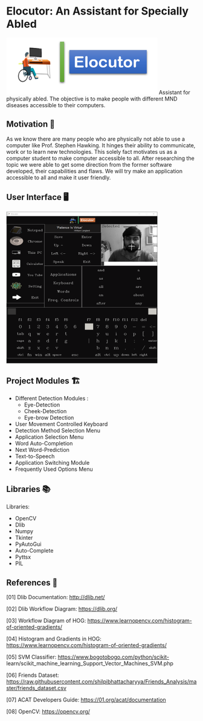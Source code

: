 
# Elocutor: An Assistant for Specially Abled 
<img src="./Application/Images/logo.png" width="400" height="150">
Assistant for physically abled. The objective is to make people with different MND diseases accessible to their computers.

## Motivation 🔆
As we know there are many people who are physically not able to use a computer like Prof.
Stephen Hawking. It hinges their ability to communicate, work or to learn new technologies. This
solely fact motivates us as a computer student to make computer accessible to all. After
researching the topic we were able to get some direction from the former software developed, their
capabilities and flaws. We will try make an application accessible to all and make it user friendly.

## User Interface 🖥
<img src="./images/elocutor-UI.png" width="400" height="400">

## Project Modules 🏗
* Different Detection Modules :
    * Eye-Detection
    * Cheek-Detection
    * Eye-brow Detection
* User Movement Controlled Keyboard
* Detection Method Selection Menu
* Application Selection Menu
* Word Auto-Completion
* Next Word-Prediction
* Text-to-Speech
* Application Switching Module
* Frequently Used Options Menu

## Libraries 📚
Libraries:
* OpenCV
* Dlib
* Numpy
* Tkinter
* PyAutoGui
* Auto-Complete
* Pyttsx
* PIL

## References 📑
[01] Dlib Documentation: http://dlib.net/

[02] Dlib Workflow Diagram: https://dlib.org/

[03] Workflow Diagram of HOG: https://www.learnopencv.com/histogram-of-oriented-gradients/

[04] Histogram and Gradients in HOG: https://www.learnopencv.com/histogram-of-oriented-gradients/

[05] SVM Classifier: https://www.bogotobogo.com/python/scikit-
learn/scikit_machine_learning_Support_Vector_Machines_SVM.php

[06] Friends Dataset:
https://raw.githubusercontent.com/shilpibhattacharyya/Friends_Analysis/master/friends_dataset.csv

[07] ACAT Developers Guide: https://01.org/acat/documentation

[08] OpenCV: https://opencv.org/
